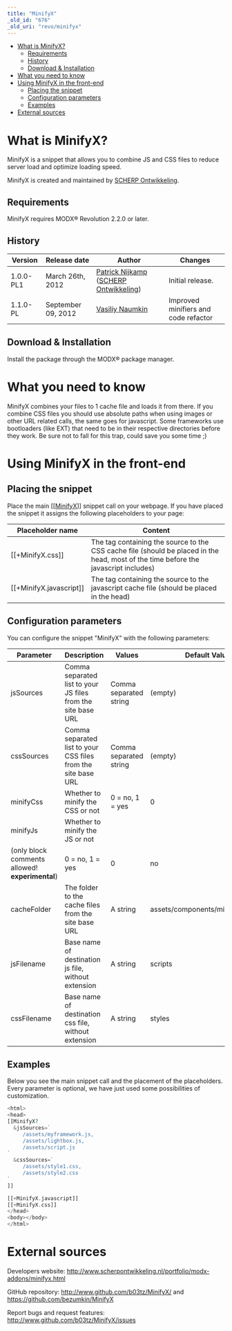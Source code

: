 ```yaml
---
title: "MinifyX"
_old_id: "676"
_old_uri: "revo/minifyx"
---
```


- [What is MinifyX?](#MinifyX-WhatisMinifyX%3F)
  - [Requirements](#MinifyX-Requirements)
  - [History](#MinifyX-History)
  - [Download & Installation](#MinifyX-Download%26Installation)
- [What you need to know](#MinifyX-Whatyouneedtoknow)
- [Using MinifyX in the front-end](#MinifyX-UsingMinifyXinthefrontend)
  - [Placing the snippet](#MinifyX-Placingthesnippet)
  - [Configuration parameters](#MinifyX-Configurationparameters)
  - [Examples](#MinifyX-Examples)
- [External sources](#MinifyX-Externalsources)



# What is MinifyX?

MinifyX is a snippet that allows you to combine JS and CSS files to reduce server load and optimize loading speed.

MinifyX is created and maintained by [SCHERP Ontwikkeling](http://www.scherpontwikkeling.nl).

## Requirements

MinifyX requires MODX® Revolution 2.2.0 or later.

## History

| Version   | Release date       | Author                                                                                                                                      | Changes                              |
| --------- | ------------------ | ------------------------------------------------------------------------------------------------------------------------------------------- | ------------------------------------ |
| 1.0.0-PL1 | March 26th, 2012   | [Patrick Nijkamp](http://www.scherpontwikkeling.nl/over-ons/patrick-nijkamp.html) ([SCHERP Ontwikkeling](http://www.scherpontwikkeling.nl)) | Initial release.                     |
| 1.1.0-PL  | September 09, 2012 | [Vasiliy Naumkin](http://bezumkin.ru)                                                                                                       | Improved minifiers and code refactor |

## Download & Installation

Install the package through the MODX® package manager.

# What you need to know

MinifyX combines your files to 1 cache file and loads it from there. If you combine CSS files you should use absolute paths when using images or other URL related calls, the same goes for javascript. Some frameworks use bootloaders (like EXT) that need to be in their respective directories before they work. Be sure not to fall for this trap, could save you some time ;)

# Using MinifyX in the front-end

## Placing the snippet

Place the main \[\[[MinifyX](/extras/minifyx "MinifyX")\]\] snippet call on your webpage. If you have placed the snippet it assigns the following placeholders to your page:

| Placeholder name            | Content                                                                                                                             |
| --------------------------- | ----------------------------------------------------------------------------------------------------------------------------------- |
| \[\[+MinifyX.css\]\]        | The tag containing the source to the CSS cache file (should be placed in the head, most of the time before the javascript includes) |
| \[\[+MinifyX.javascript\]\] | The tag containing the source to the javascript cache file (should be placed in the head)                                           |

## Configuration parameters

You can configure the snippet "MinifyX" with the following parameters:

| Parameter                                       | Description                                                   | Values                 | Default Value                    | Required |
| ----------------------------------------------- | ------------------------------------------------------------- | ---------------------- | -------------------------------- | -------- |
| jsSources                                       | Comma separated list to your JS files from the site base URL  | Comma separated string | (empty)                          | no       |
| cssSources                                      | Comma separated list to your CSS files from the site base URL | Comma separated string | (empty)                          | no       |
| minifyCss                                       | Whether to minify the CSS or not                              | 0 = no, 1 = yes        | 0                                | no       |
| minifyJs                                        | Whether to minify the JS or not                               |
| (only block comments allowed! **experimental**) | 0 = no, 1 = yes                                               | 0                      | no                               |
| cacheFolder                                     | The folder to the cache files from the site base URL          | A string               | assets/components/minifyx/cache/ | no       |
| jsFilename                                      | Base name of destination js file, without extension           | A string               | scripts                          |          |
| cssFilename                                     | Base name of destination css file, without extension          | A string               | styles                           |          |

## Examples

Below you see the main snippet call and the placement of the placeholders. Every parameter is optional, we have just used some possibilities of customization.

``` php 
<html>
<head>
[[MinifyX?
  &jsSources=`
     /assets/myframework.js,
     /assets/lightbox.js,
     /assets/script.js
`
  &cssSources=`
     /assets/style1.css,
     /assets/style2.css
`
]]

[[+MinifyX.javascript]]
[[+MinifyX.css]]
</head>
<body></body>
</html>
```

# External sources

Developers website: <http://www.scherpontwikkeling.nl/portfolio/modx-addons/minifyx.html>

GitHub repository: <http://www.github.com/b03tz/MinifyX/> and <https://github.com/bezumkin/MinifyX>

Report bugs and request features: <http://www.github.com/b03tz/MinifyX/issues>